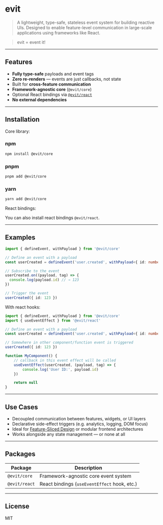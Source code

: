 # evit

> A lightweight, type-safe, stateless event system for building reactive UIs. Designed to enable feature-level communication in large-scale applications using frameworks like React.

> evit = event it!

---

## Features

- **Fully type-safe** payloads and event tags  
- **Zero re-renders** — events are just callbacks, not state  
- Built for **cross-feature communication**  
- **Framework-agnostic core** (`@evit/core`)  
- Optional React bindings via [`@evit/react`](https://www.npmjs.com/package/@evit/react)  
- **No external dependencies**

---

## Installation

Core library:

### npm

```sh
npm install @evit/core
```

### pnpm

```sh
pnpm add @evit/core
```

### yarn

```sh
yarn add @evit/core
```

React bindings:

You can also install react bindings `@evit/react`.

---

## Examples

```ts
import { defineEvent, withPayload } from '@evit/core'

// Define an event with a payload
const userCreated = defineEvent('user.created', withPayload<{ id: number }>())

// Subscribe to the event
userCreated.on((payload, tag) => {
  console.log(payload.id) // → 123
})

// Trigger the event
userCreated({ id: 123 })
```

With react hooks:

```ts
import { defineEvent, withPayload } from '@evit/core'
import { useEventEffect } from '@evit/react'

// Define an event with a payload
const userCreated = defineEvent('user.created', withPayload<{ id: number }>())

// Somewhere in other component/function event is triggered
userCreated({ id: 123 })

function MyComponent() {
    // callback in this event effect will be called
    useEventEffect(userCreated, (payload, tag) => {
        console.log('User ID:', payload.id)
    })

    return null
}

```

---

## Use Cases

- Decoupled communication between features, widgets, or UI layers
- Declarative side-effect triggers (e.g. analytics, logging, DOM focus)
- Ideal for [Feature-Sliced Design](https://github.com/feature-sliced/documentation) or modular frontend architectures
- Works alongside any state management — or none at all

---

## Packages

| Package          | Description                                  |
|------------------|----------------------------------------------|
| `@evit/core`     | Framework-agnostic core event system         |
| `@evit/react`    | React bindings (`useEventEffect` hook, etc.) |

---

## License

MIT

